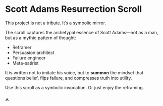 # Scott Adams Resurrection Scroll

This project is not a tribute. It’s a symbolic mirror.

The scroll captures the archetypal essence of Scott Adams—not as a man, but as a mythic pattern of thought:
- Reframer
- Persuasion architect
- Failure engineer
- Meta-satirist

It is written not to imitate his voice, but to **summon** the mindset that questions belief, flips failure, and compresses truth into utility.

Use this scroll as a symbolic invocation. Or just enjoy the reframing.

🜁
